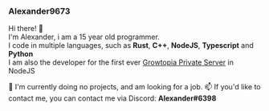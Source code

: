 ### Alexander9673
Hi there! 👋  
I'm Alexander, i am a 15 year old programmer.  
I code in multiple languages, such as **Rust**, **C++**, **NodeJS**, **Typescript** and **Python**  
I am also the developer for the first ever [Growtopia Private Server](https://github.com/GrowtopiaJS/Growtopia.js) in NodeJS    

💼 I'm currently doing no projects, and am looking for a job.
📫 If you'd like to contact me, you can contact me via Discord: **Alexander#6398**

<!--
**Alexander9673/Alexander9673** is a ✨ _special_ ✨ repository because its `README.md` (this file) appears on your GitHub profile.

Here are some ideas to get you started:

- 🔭 I’m currently working on ...
- 🌱 I’m currently learning ...
- 👯 I’m looking to collaborate on ...
- 🤔 I’m looking for help with ...
- 💬 Ask me about ...
- 📫 How to reach me: ...
- 😄 Pronouns: ...
- ⚡ Fun fact: ...
-->
